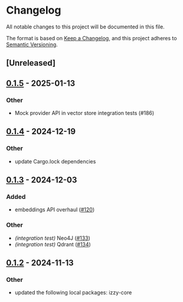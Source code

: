# Changelog

All notable changes to this project will be documented in this file. 

The format is based on [Keep a Changelog](https://keepachangelog.com/en/1.0.0/),
and this project adheres to [Semantic Versioning](https://semver.org/spec/v2.0.0.html).

## [Unreleased]

## [0.1.5](https://github.com/ernestmeach1/izzy/compare/izzy-qdrant-v0.1.4...izzy-qdrant-v0.1.5) - 2025-01-13

### Other

- Mock provider API in vector store integration tests (#186)

## [0.1.4](https://github.com/ernestmeach1/izzy/compare/izzy-qdrant-v0.1.3...izzy-qdrant-v0.1.4) - 2024-12-19

### Other

- update Cargo.lock dependencies

## [0.1.3](https://github.com/ernestmeach1/izzy/compare/izzy-qdrant-v0.1.2...izzy-qdrant-v0.1.3) - 2024-12-03

### Added

- embeddings API overhaul ([#120](https://github.com/ernestmeach1/izzy/pull/120))

### Other

- *(integration test)* Neo4J ([#133](https://github.com/ernestmeach1/izzy/pull/133))
- *(integration test)* Qdrant ([#134](https://github.com/ernestmeach1/izzy/pull/134))

## [0.1.2](https://github.com/ernestmeach1/izzy/compare/izzy-qdrant-v0.1.1...izzy-qdrant-v0.1.2) - 2024-11-13

### Other

- updated the following local packages: izzy-core
